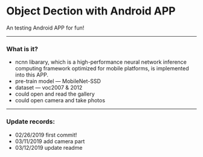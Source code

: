 # Object Dection with Android APP
An testing Android APP for fun! 

---

### What is it?

* ncnn libarary, which is a high-performance neural network inference
computing framework optimized for mobile platforms, is implemented into this APP.
* pre-train model — MobileNet-SSD
* dataset — voc2007 & 2012
* could open and read the gallery
* could open camera and take photos 
---

### Update records:
* 02/26/2019 first commit!
* 03/11/2019 add camera part
* 03/12/2019 update readme
